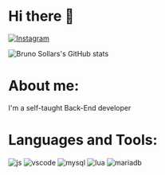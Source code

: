 
<!-- welcome message -->  
# Hi there 👋


[![Instagram](https://img.shields.io/badge/Instagram-E4405F?style=for-the-badge&logo=instagram&logoColor=white)](https://instagram.com/brunosollar)

![Bruno Sollars's GitHub stats](https://github-readme-stats.vercel.app/api?username=BrunoSollar&show_icons=true&theme=dracula)



# About me:

I'm a self-taught Back-End developer

# Languages and Tools:

<div style="display: inline_block">
    <img align="center" alt="js" src="https://img.shields.io/badge/JavaScript-F7DF1E?style=for-the-badge&logo=javascript&logoColor=black" />
    <img align="center" alt="vscode" src="https://img.shields.io/badge/Visual_Studio_Code-0078D4?style=for-the-badge&logo=visual%20studio%20code&logoColor=white" />
    <img align="center" alt="mysql" src="https://img.shields.io/badge/MySQL-005C84?style=for-the-badge&logo=mysql&logoColor=white" />
    <img align="center" alt="lua" src="https://img.shields.io/badge/Lua-2C2D72?style=for-the-badge&logo=lua&logoColor=white" />
    <img align="center" alt="mariadb" src="https://img.shields.io/badge/MariaDB-003545?style=for-the-badge&logo=mariadb&logoColor=white" />

 


</div><br/>
